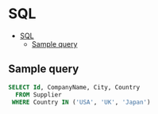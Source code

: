 # SQL

<!--ts-->
* [SQL](sql.md#sql)
   * [Sample query](sql.md#sample-query)

<!-- Added by: runner, at: Wed Jun 16 12:46:53 UTC 2021 -->

<!--te-->

## Sample query

```sql
SELECT Id, CompanyName, City, Country
  FROM Supplier
 WHERE Country IN ('USA', 'UK', 'Japan')
```
